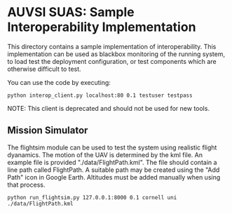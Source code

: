 AUVSI SUAS: Sample Interoperability Implementation
================================================================================

This directory contains a sample implementation of interoperability. This
implementation can be used as blackbox monitoring of the running system, to
load test the deployment configuration, or test components which are otherwise
difficult to test.

You can use the code by executing:

    python interop_client.py localhost:80 0.1 testuser testpass

NOTE: This client is deprecated and should not be used for new tools.


## Mission Simulator
The flightsim module can be used to test the system using realistic flight
dyanamics.  The motion of the UAV is determined by the kml file.  An example
file is provided "./data/FlightPath.kml".  The file should contain a line path
called FlightPath.  A suitable path may be created using the "Add Path" icon
in Google Earth.  Altitudes must be added manually when using that process.

    python run_flightsim.py 127.0.0.1:8000 0.1 cornell uni ./data/FlightPath.kml
